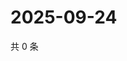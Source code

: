 # 2025-09-24

共 0 条

<!-- BEGIN ZHIHUQUESTIONS -->
<!-- 最后更新时间 Wed Sep 24 2025 03:09:18 GMT+0800 (China Standard Time) -->

<!-- END ZHIHUQUESTIONS -->

